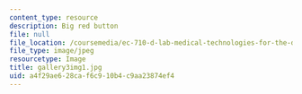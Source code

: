 ```yaml
---
content_type: resource
description: Big red button
file: null
file_location: /coursemedia/ec-710-d-lab-medical-technologies-for-the-developing-world-spring-2010/a4f29ae628caf6c910b4c9aa23874ef4_gallery3img1.jpg
file_type: image/jpeg
resourcetype: Image
title: gallery3img1.jpg
uid: a4f29ae6-28ca-f6c9-10b4-c9aa23874ef4
---
```

